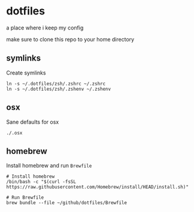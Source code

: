# dotfiles
a place where i keep my config

make sure to clone this repo to your home directory

## symlinks

Create symlinks

```
ln -s ~/.dotfiles/zsh/.zshrc ~/.zshrc
ln -s ~/.dotfiles/zsh/.zshenv ~/.zshenv
```

## osx

Sane defaults for osx

```
./.osx
```

## homebrew

Install homebrew and run `Brewfile`

```
# Install homebrew
/bin/bash -c "$(curl -fsSL https://raw.githubusercontent.com/Homebrew/install/HEAD/install.sh)"

# Run Brewfile
brew bundle --file ~/github/dotfiles/Brewfile
```
